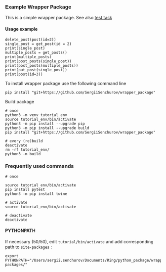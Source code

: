 ### Example Wrapper Package

This is a simple wrapper package. 
See also [test task](https://gist.github.com/yevhenii-nepsha/c225c41fdb10750340d4543d105a2db3)

<!-- You can use
[Github-flavored Markdown](https://guides.github.com/features/mastering-markdown/)
to write your content. -->

#### Usage example

```
delete_post(post(id=2))
single_post = get_post(id = 2)
print(single_post)
multiple_posts = get_posts()
print(multiple_posts)
print(post_posts(single_post))
print(post_posts(multiple_posts))
print(put_post(single_post))
print(post(id=3))
```

To install wrapper package use the following command line 
```
pip install "git+https://github.com/SergiiSenchurov/wrapper_package"
```

Build package
```
# once
python3 -m venv tutorial_env   
source tutorial_env/bin/activate
python3 -m pip install --upgrade pip
python3 -m pip install --upgrade build 
pip install "git+https://github.com/SergiiSenchurov/wrapper_package"

# every (re)build
deactivate
rm -rf tutorial_env/
python3 -m build 
```

### Frequently used commands

```
# once

source tutorial_env/bin/activate  
pip install pytest
python3 -m pip install twine 

# activate
source tutorial_env/bin/activate

# deactivate
deactivate

```

#### PYTHONPATH

If necessary (50/50), edit `tutorial/bin/activate` and add corresponding path to `site-packages` :
```
export PYTHONPATH="/Users/sergii.senchurov/Documents/Ring/python_package/wrapper_package/tutorial_env/lib/python3.10/site-packages/"
```